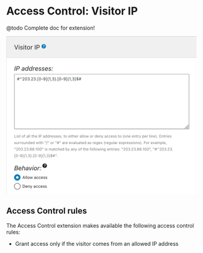 # Access Control: Visitor IP

@todo Complete doc for extension!

![Some pic](../../images/acl-rule-visitor-ip-block.png)

## Access Control rules

The Access Control extension makes available the following access control rules:

- Grant access only if the visitor comes from an allowed IP address
